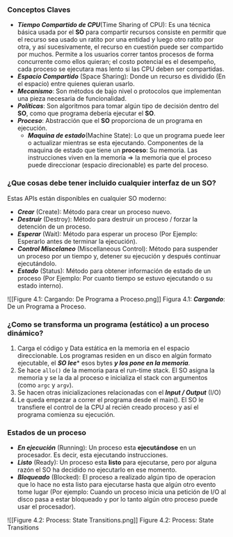 ### Conceptos Claves
- ***Tiempo Compartido de CPU***(Time Sharing of CPU): Es una técnica básica usada por el **SO** para compartir recursos consiste en permitir que el recurso sea usado un ratito por una entidad y luego otro ratito por otra, y así sucesivamente, el recurso en cuestión puede ser compartido por muchos. Permite a los usuarios correr tantos procesos de forma concurrente como ellos quieran; el costo potencial es el desempeño, cada proceso se ejecutara mas lento si las CPU deben ser compartidas.
- ***Espacio Compartido*** (Space Sharing): Donde un recurso es dividido (En el espacio) entre quienes quieran usarlo.
- ***Mecanismo***: Son métodos de bajo nivel o protocolos que implementan una pieza necesaria de funcionalidad.
- ***Políticas***: Son algoritmos para tomar algún tipo de decisión dentro del **SO**, como que programa debería ejecutar el **SO**.
- ***Proceso***: Abstracción que el **SO** proporciona de un programa en ejecución.
	- ***Maquina de estado***(Machine State): Lo que un programa puede leer o actualizar mientras se esta ejecutando. Componentes de la maquina de estado que tiene un **proceso**: Su memoria. Las instrucciones viven en la memoria => la memoria que el proceso puede direccionar (espacio direcionable) es parte del proceso.

### ¿Que cosas debe tener incluido cualquier interfaz de un SO?

Estas APIs están disponibles en cualquier SO moderno:
- ***Crear*** (Create): Método para crear un proceso nuevo.
- ***Destruir*** (Destroy): Método para destruir un proceso / forzar la detención de un proceso.
- ***Esperar*** (Wait): Método para esperar un proceso (Por Ejemplo: Esperarlo antes de terminar la ejecución).
- ***Control Miscelaneo*** (Miscellaneous Control): Método para suspender un proceso por un tiempo y, detener su ejecución y después continuar ejecutándolo.
- ***Estado*** (Status): Método para obtener información de estado de un proceso (Por Ejemplo: Por cuanto tiempo se estuvo ejecutando o su estado interno).


![[Figure 4.1: Cargando: De Programa a Proceso.png]]
Figura 4.1: ***Cargando***: De un Programa a Proceso.

### ¿Como se transforma un programa (estático) a un proceso dinámico?

1.  Carga el código y Data estática en la memoria en el espacio direccionable. Los programas residen en un disco en algún formato ejecutable, el ***SO lee**** esos bytes ***y los pone en la memoria***.
2.  Se hace `allo()` de la memoria para el run-time stack. El SO asigna la memoria y se la da al proceso e inicializa el stack con argumentos (como `argc` y `argv`).
3.  Se hacen otras inicializaciones relacionadas con el ***Input / Output*** (I/O)
4.  Le queda empezar a correr el programa desde el main(). El SO le transfiere el control de la CPU al recién creado proceso y así el programa comienza su ejecución.

### Estados de un proceso

- ***En ejecución*** (Running): Un proceso esta **ejecutándose** en un procesador. Es decir, esta ejecutando instrucciones.
- ***Listo*** (Ready): Un proceso esta **listo** para ejecutarse, pero por alguna razón el SO ha decidido no ejecutarlo en ese momento.
- ***Bloqueado*** (Blocked): El proceso a realizado algún tipo de operacion que lo hace no esta listo para ejecutarse hasta que algún otro evento tome lugar (Por ejemplo: Cuando un proceso inicia una petición de I/O al disco pasa a estar bloqueado y por lo tanto algún otro proceso puede usar el procesador).

![[Figure 4.2: Process: State Transitions.png]]
Figure 4.2: Process: State Transitions
